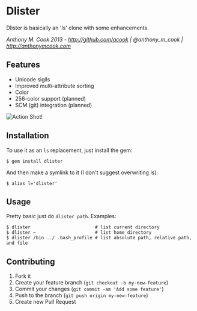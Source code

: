 Dlister
=======

Dlister is basically an 'ls' clone with some enhancements.

*Anthony M. Cook 2013 - http://github.com/acook | @anthony_m_cook | http://anthonymcook.com*

Features
--------

- Unicode sigils
- Improved multi-attribute sorting
- Color
- 256-color support (planned)
- SCM (git) integration (planned)

![Action Shot!](http://i.imgur.com/PlPqp.png?1)

Installation
------------

To use it as an `ls` replacement, just install the gem:

    $ gem install dlister

And then make a symlink to it (I don't suggest overwriting ls):

    $ alias l='dlister'

Usage
-----

Pretty basic just do `dlister path`. Examples:

    $ dlister                        # list current directory
    $ dlister ~                      # list home directory
    $ dlister /bin ../ .bash_profile # list absolute path, relative path, and file

Contributing
------------

1. Fork it
2. Create your feature branch (`git checkout -b my-new-feature`)
3. Commit your changes (`git commit -am 'Add some feature'`)
4. Push to the branch (`git push origin my-new-feature`)
5. Create new Pull Request
